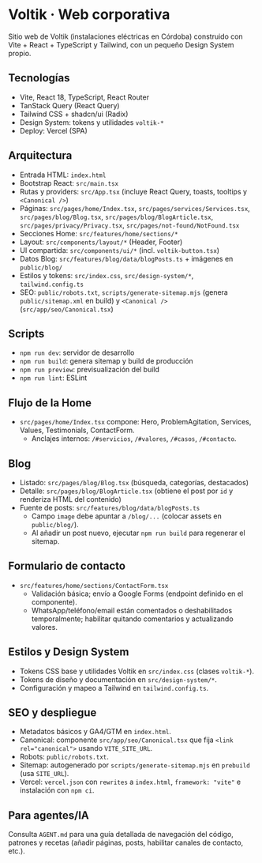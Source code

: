 # Voltik · Web corporativa

Sitio web de Voltik (instalaciones eléctricas en Córdoba) construido con Vite + React + TypeScript y Tailwind, con un pequeño Design System propio.

## Tecnologías
- Vite, React 18, TypeScript, React Router
- TanStack Query (React Query)
- Tailwind CSS + shadcn/ui (Radix)
- Design System: tokens y utilidades `voltik-*`
- Deploy: Vercel (SPA)

## Arquitectura
- Entrada HTML: `index.html`
- Bootstrap React: `src/main.tsx`
- Rutas y providers: `src/App.tsx` (incluye React Query, toasts, tooltips y `<Canonical />`)
- Páginas: `src/pages/home/Index.tsx`, `src/pages/services/Services.tsx`, `src/pages/blog/Blog.tsx`, `src/pages/blog/BlogArticle.tsx`, `src/pages/privacy/Privacy.tsx`, `src/pages/not-found/NotFound.tsx`
- Secciones Home: `src/features/home/sections/*`
- Layout: `src/components/layout/*` (Header, Footer)
- UI compartida: `src/components/ui/*` (incl. `voltik-button.tsx`)
- Datos Blog: `src/features/blog/data/blogPosts.ts` + imágenes en `public/blog/`
- Estilos y tokens: `src/index.css`, `src/design-system/*`, `tailwind.config.ts`
- SEO: `public/robots.txt`, `scripts/generate-sitemap.mjs` (genera `public/sitemap.xml` en build) y `<Canonical />` (`src/app/seo/Canonical.tsx`)

## Scripts
- `npm run dev`: servidor de desarrollo
- `npm run build`: genera sitemap y build de producción
- `npm run preview`: previsualización del build
- `npm run lint`: ESLint

## Flujo de la Home
- `src/pages/home/Index.tsx` compone: Hero, ProblemAgitation, Services, Values, Testimonials, ContactForm.
  - Anclajes internos: `/#servicios`, `/#valores`, `/#casos`, `/#contacto`.

## Blog
- Listado: `src/pages/blog/Blog.tsx` (búsqueda, categorías, destacados)
- Detalle: `src/pages/blog/BlogArticle.tsx` (obtiene el post por `id` y renderiza HTML del contenido)
- Fuente de posts: `src/features/blog/data/blogPosts.ts`
  - Campo `image` debe apuntar a `/blog/...` (colocar assets en `public/blog/`).
  - Al añadir un post nuevo, ejecutar `npm run build` para regenerar el sitemap.

## Formulario de contacto
- `src/features/home/sections/ContactForm.tsx`
  - Validación básica; envío a Google Forms (endpoint definido en el componente).
  - WhatsApp/teléfono/email están comentados o deshabilitados temporalmente; habilitar quitando comentarios y actualizando valores.

## Estilos y Design System
- Tokens CSS base y utilidades Voltik en `src/index.css` (clases `voltik-*`).
- Tokens de diseño y documentación en `src/design-system/*`.
- Configuración y mapeo a Tailwind en `tailwind.config.ts`.

## SEO y despliegue
- Metadatos básicos y GA4/GTM en `index.html`.
- Canonical: componente `src/app/seo/Canonical.tsx` que fija `<link rel="canonical">` usando `VITE_SITE_URL`.
- Robots: `public/robots.txt`.
- Sitemap: autogenerado por `scripts/generate-sitemap.mjs` en `prebuild` (usa `SITE_URL`).
- Vercel: `vercel.json` con `rewrites` a `index.html`, `framework: "vite"` e instalación con `npm ci`.

## Para agentes/IA
Consulta `AGENT.md` para una guía detallada de navegación del código, patrones y recetas (añadir páginas, posts, habilitar canales de contacto, etc.).
